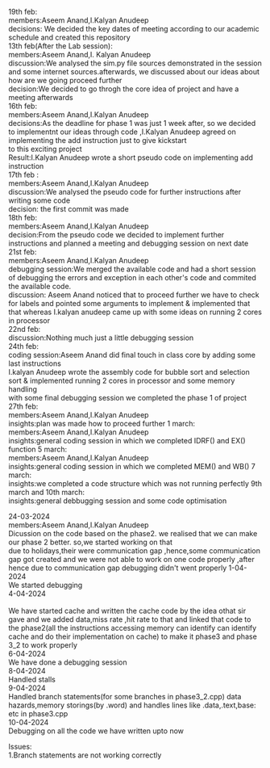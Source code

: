 19th feb:<br />
members:Aseem Anand,I.Kalyan Anudeep<br />
decisions: We decided the key dates of meeting according to our academic schedule and created this repository<br />
13th feb(After the Lab session):<br />
members:Aseem Anand,I. Kalyan Anudeep<br />
discussion:We analysed the sim.py file sources demonstrated in the session and some internet sources.afterwards, we discussed about our ideas about how are we going proceed further<br />
decision:We decided to go throgh the core idea of project and have a meeting afterwards<br />
16th feb:<br />
members:Aseem Anand,I.Kalyan Anudeep<br />
decisions:As the deadline for phase 1 was just 1 week after, so we decided to implementnt our ideas through code ,I.Kalyan Anudeep agreed on implementing the add instruction just to give kickstart <br />
           to this exciting project<br />
Result:I.Kalyan Anudeep wrote a short pseudo code on implementing add instruction<br />
17th feb :<br />
members:Aseem Anand,I.Kalyan Anudeep<br />
discussion:We analysed the pseudo code for further instructions after writing some code <br />
decision: the first commit was made<br />
18th feb:<br />
members:Aseem Anand,I.Kalyan Anudeep<br />
decision:From the pseudo code we decided to implement further instructions and planned a meeting and debugging session on next date<br />
21st feb:<br />
members:Aseem Anand,I.Kalyan Anudeep<br />
debugging session:We merged the available code and had a short session of debugging the errors and exception in each other's code and commited the available code.<br />
discussion: Aseem Anand noticed that to proceed further we have to check for labels and pointed some arguments to implement & implemented that that whereas I.kalyan anudeep came up with some ideas on running 2 cores in processor <br />
22nd feb:<br />
discussion:Nothing much just a little debugging session<br />
24th feb:<br />
coding session:Aseem Anand did final touch in class core by adding some last instructions <br />
                I.kalyan Anudeep wrote the assembly code for bubble sort and selection sort & implemented running 2 cores in processor and some memory handling <br />
                with some final debugging session we completed the phase 1 of project
27th feb:<br />
members:Aseem Anand,I.Kalyan Anudeep<br />
insights:plan was made how to proceed further
1 march:<br />
members:Aseem Anand,I.Kalyan Anudeep<br />
insights:general coding session in which we completed IDRF() and EX() function
5 march:<br />
members:Aseem Anand,I.Kalyan Anudeep<br />
insights:general coding session in which we completed MEM() and WB()
7 march:<br />
insights:we completed a code structure which was not running perfectly
9th march and 10th march:<br />
insights:general debbugging session and some code optimisation


24-03-2024<br />
members:Aseem Anand,I.Kalyan Anudeep<br />
Dicussion on the code based on the phase2. we realised that we can make our phase 2 better.
so,we started working on that
<br />
due to  holidays,their were communication gap ,hence,some communication gap got created
and we were not able to work on one code properly ,after hence due to communication gap debugging didn't went properly 
1-04-2024<br />
We started debugging<br />
4-04-2024 <br />  
We have started cache and written the cache code by the idea othat sir gave and we added data,miss rate ,hit rate to that and linked that code to the phase2(all the instructions accessing memory can identify can identify cache and do their implementation on cache) to make it phase3 and phase 3_2 to work properly<br />
6-04-2024<br />
We have done a debugging session<br />
8-04-2024<br />
Handled stalls <br />
9-04-2024<br />
Handled branch statements(for some branches in phase3_2.cpp) data hazards,memory storings(by .word) and handles lines like .data,.text,base: etc in phase3.cpp <br />
10-04-2024<br />
Debugging on all the code we have written upto now <br />

Issues:<br />
1.Branch statements are not working correctly<br />